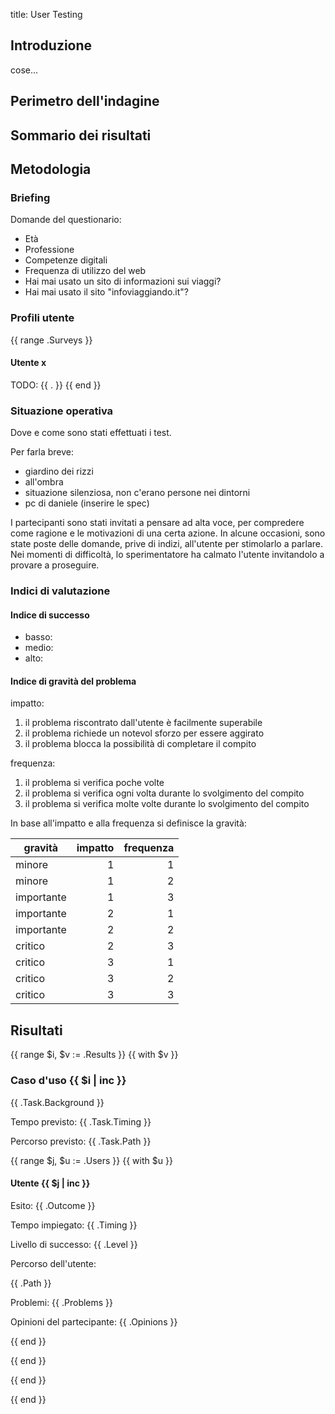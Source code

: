 title: User Testing

## Introduzione

cose...

## Perimetro dell'indagine

## Sommario dei risultati

## Metodologia

### Briefing

Domande del questionario:

 - Età
 - Professione
 - Competenze digitali
 - Frequenza di utilizzo del web
 - Hai mai usato un sito di informazioni sui viaggi?
 - Hai mai usato il sito "infoviaggiando.it"?

### Profili utente

{{ range .Surveys }}
#### Utente x

TODO: {{ . }}
{{ end }}

### Situazione operativa

Dove e come sono stati effettuati i test.

Per farla breve:

 - giardino dei rizzi
 - all'ombra
 - situazione silenziosa, non c'erano persone nei dintorni
 - pc di daniele (inserire le spec)

I partecipanti sono stati invitati a pensare ad alta voce, per compredere
come ragione e le motivazioni di una certa azione. In alcune occasioni,
sono state poste delle domande, prive di indizi, all'utente per stimolarlo
a parlare. Nei momenti di difficoltà, lo sperimentatore ha calmato
l'utente invitandolo a provare a proseguire.

### Indici di valutazione

#### Indice di successo

 - basso: <!-- TODO definizione -->
 - medio: <!-- TODO definizione -->
 - alto: <!-- TODO definizione -->

#### Indice di gravità del problema

impatto:

 1. il problema riscontrato dall'utente è facilmente superabile
 2. il problema richiede un notevol sforzo per essere aggirato
 3. il problema blocca la possibilità di completare il compito

frequenza:
 1. il problema si verifica poche volte
 2. il problema si verifica ogni volta durante lo svolgimento del compito
 3. il problema si verifica molte volte durante lo svolgimento del compito

In base all'impatto e alla frequenza si definisce la gravità:

<!-- TODO: forse questa tabella la rifacciamo in HTML per poterci mettere
           un po' di stile -->

| gravità    | impatto | frequenza |
|------------|--------:|----------:|
| minore     |       1 |         1 |
| minore     |       1 |         2 |
| importante |       1 |         3 |
| importante |       2 |         1 |
| importante |       2 |         2 |
| critico    |       2 |         3 |
| critico    |       3 |         1 |
| critico    |       3 |         2 |
| critico    |       3 |         3 |

## Risultati


{{ range $i, $v := .Results }}
{{ with $v }}
### Caso d'uso {{ $i | inc }}

{{ .Task.Background }}

Tempo previsto: {{ .Task.Timing }}

Percorso previsto: {{ .Task.Path }}

{{ range $j, $u := .Users }}
{{ with $u }}
#### Utente {{ $j | inc }}

Esito: {{ .Outcome }}

Tempo impiegato: {{ .Timing }}

Livello di successo: {{ .Level }}

Percorso dell'utente:

{{ .Path }}

Problemi: {{ .Problems }}

Opinioni del partecipante: {{ .Opinions }}

{{ end }} <!-- with $u -->

{{ end }} <!-- range .Users -->

{{ end }} <!-- with $v -->

{{ end }} <!-- range .Results -->
